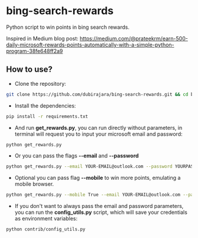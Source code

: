# bing-search-rewards
Python script to win points in bing search rewards.

Inspired in Medium blog post: https://medium.com/@prateekrm/earn-500-daily-microsoft-rewards-points-automatically-with-a-simple-python-program-38fe648ff2a9

## How to use?

- Clone the repository:
```sh
git clone https://github.com/dubirajara/bing-search-rewards.git && cd bing-search-rewards
```

- Install the dependencies:
```sh
pip install -r requirements.txt
```

- And run **get_rewards.py**, you can run directly without parameters, in terminal will request you to input your microsoft email and password:
```sh
python get_rewards.py
```
- Or you can pass the flags **--email** and **--password**
```sh
python get_rewards.py --email YOUR-EMAIL@outlook.com --password YOURPASS
```
- Optional you can pass flag **--mobile** to win more points, emulating a mobile browser.
```sh
python get_rewards.py --mobile True --email YOUR-EMAIL@outlook.com --password YOURPASS
```
- If you don't want to always pass the email and password parameters, you can run the **config_utils.py** script, which will save your credentials as environment variables:
```sh
python contrib/config_utils.py
```
